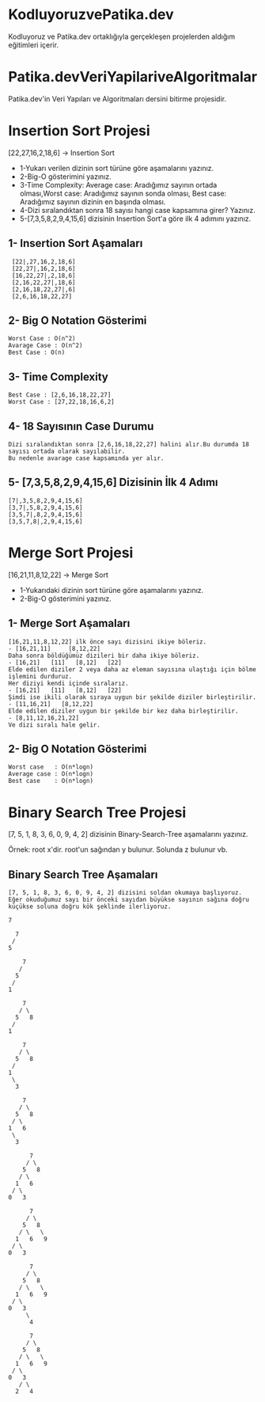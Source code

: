 # KodluyoruzvePatika.dev
Kodluyoruz ve Patika.dev ortaklığıyla gerçekleşen projelerden aldığım eğitimleri içerir.

# Patika.devVeriYapilariveAlgoritmalar
Patika.dev'in Veri Yapıları ve Algoritmaları dersini bitirme projesidir.

# Insertion Sort Projesi
[22,27,16,2,18,6] -> Insertion Sort

- 1-Yukarı verilen dizinin sort türüne göre aşamalarını yazınız.
- 2-Big-O gösterimini yazınız.
- 3-Time Complexity: Average case: Aradığımız sayının ortada olması,Worst case: Aradığımız sayının sonda olması, Best case: Aradığımız sayının dizinin en başında olması.
- 4-Dizi sıralandıktan sonra 18 sayısı hangi case kapsamına girer? Yazınız.
- 5-[7,3,5,8,2,9,4,15,6] dizisinin Insertion Sort'a göre ilk 4 adımını yazınız.

## 1- Insertion Sort Aşamaları 
```
 [22|,27,16,2,18,6]
 [22,27|,16,2,18,6]
 [16,22,27|,2,18,6]
 [2,16,22,27|,18,6]
 [2,16,18,22,27|,6]
 [2,6,16,18,22,27]
```
 ## 2- Big O Notation Gösterimi
 ```
 Worst Case : O(n^2)
 Avarage Case : O(n^2)
 Best Case : O(n)
 ```
 
 ## 3- Time Complexity
 ```
 Best Case : [2,6,16,18,22,27]
 Worst Case : [27,22,18,16,6,2]
 ```
 
 ## 4- 18 Sayısının Case Durumu
 ```
 Dizi sıralandıktan sonra [2,6,16,18,22,27] halini alır.Bu durumda 18 sayısı ortada olarak sayılabilir.
 Bu nedenle avarage case kapsamında yer alır. 
 ```
 
 ## 5- [7,3,5,8,2,9,4,15,6] Dizisinin İlk 4 Adımı
 ```
 [7|,3,5,8,2,9,4,15,6]
 [3,7|,5,8,2,9,4,15,6]
 [3,5,7|,8,2,9,4,15,6]
 [3,5,7,8|,2,9,4,15,6]
 ```
 
 
 # Merge Sort Projesi
 [16,21,11,8,12,22] -> Merge Sort

- 1-Yukarıdaki dizinin sort türüne göre aşamalarını yazınız.
- 2-Big-O gösterimini yazınız.
 
 ## 1- Merge Sort Aşamaları
 ```
 [16,21,11,8,12,22] ilk önce sayı dizisini ikiye böleriz.
 - [16,21,11]     [8,12,22]
 Daha sonra böldüğümüz dizileri bir daha ikiye böleriz.
 - [16,21]   [11]   [8,12]   [22]
 Elde edilen diziler 2 veya daha az eleman sayısına ulaştığı için bölme işlemini durduruz.
 Her diziyi kendi içinde sıralarız.
 - [16,21]   [11]   [8,12]   [22]
 Şimdi ise ikili olarak sıraya uygun bir şekilde diziler birleştirilir.
 - [11,16,21]   [8,12,22]
 Elde edilen diziler uygun bir şekilde bir kez daha birleştirilir.
 - [8,11,12,16,21,22]
 Ve dizi sıralı hale gelir.
 ```
 
 ## 2- Big O Notation Gösterimi
 ```
 Worst case   : O(n*logn)
 Average case : O(n*logn)
 Best case    : O(n*logn)
 ```
 
 
 # Binary Search Tree Projesi
 [7, 5, 1, 8, 3, 6, 0, 9, 4, 2] dizisinin Binary-Search-Tree aşamalarını yazınız.

Örnek: root x'dir. root'un sağından y bulunur. Solunda z bulunur vb.
 
 ## Binary Search Tree Aşamaları
 ```
 [7, 5, 1, 8, 3, 6, 0, 9, 4, 2] dizisini soldan okumaya başlıyoruz.
 Eğer okuduğumuz sayı bir önceki sayıdan büyükse sayının sağına doğru küçükse soluna doğru kök şeklinde ilerliyoruz.
 ```
 ```
 7
 ```
 ```
   7
  /
 5
 ```
 ```
     7
    /
   5
  /
 1 
 ```
 ```
     7
    / \
   5   8
  /
 1 
 ```
 ```
     7
    / \
   5   8
  / 
 1  
  \
   3
 ```
 ```
     7
    / \
   5   8
  / \
 1   6
  \
   3
```
 ```
       7
      / \
     5   8
    / \
   1   6
  / \
 0   3
 ```
 ```
       7
      / \
     5   8
    / \   \
   1   6   9
  / \
 0   3
 ```
 ```
       7
      / \
     5   8
    / \   \
   1   6   9
  / \
 0   3
      \
       4
 ```
 ```
       7
      / \
     5   8
    / \   \
   1   6   9
  / \
 0   3
    / \
   2   4
 ```
 
